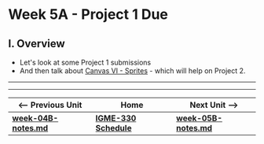 # Week 5A - Project 1 Due

## I. Overview
- Let's look at some Project 1 submissions
- And then talk about [Canvas VI - Sprites](https://github.com/tonethar/IGME-330-Master/blob/master/notes/canvas-6.md) - which will help on Project 2.

<hr><hr>

| <-- Previous Unit | Home | Next Unit -->
| --- | --- | --- 
| [**week-04B-notes.md**](week-04B-notes.md)     |  [**IGME-330 Schedule**](../schedule.md) | [**week-05B-notes.md**](week-05B-notes.md)

